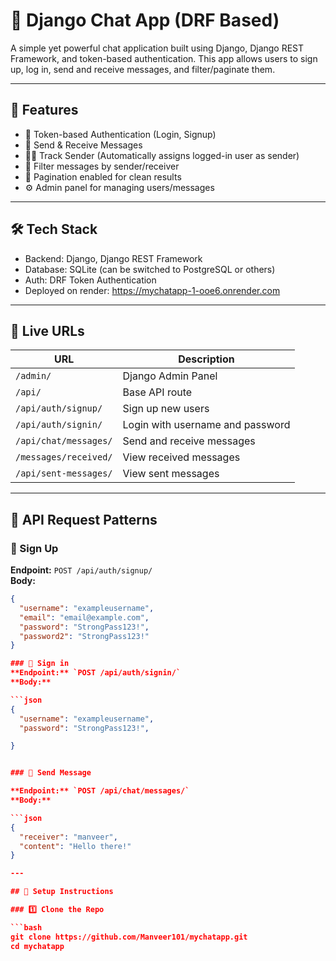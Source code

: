 # 💬 Django Chat App (DRF Based)

A simple yet powerful chat application built using Django, Django REST Framework, and token-based authentication. This app allows users to sign up, log in, send and receive messages, and filter/paginate them.

---

## 🚀 Features

- 🔐 Token-based Authentication (Login, Signup)
- 📩 Send & Receive Messages
- 🧑‍💬 Track Sender (Automatically assigns logged-in user as sender)
- 🔎 Filter messages by sender/receiver
- 📄 Pagination enabled for clean results
- ⚙️ Admin panel for managing users/messages

---

## 🛠 Tech Stack

- Backend: Django, Django REST Framework
- Database: SQLite (can be switched to PostgreSQL or others)
- Auth: DRF Token Authentication
- Deployed on render: https://mychatapp-1-ooe6.onrender.com

---

## 🚀 Live URLs

| URL | Description |
|-----|-------------|
| `/admin/` | Django Admin Panel |
| `/api/` | Base API route |
| `/api/auth/signup/` | Sign up new users |
| `/api/auth/signin/` | Login with username and password |
| `/api/chat/messages/` | Send and receive messages |
| `/messages/received/` | View received messages |
| `/api/sent-messages/` | View sent messages |

---

## 🧪 API Request Patterns

### 📝 Sign Up

**Endpoint:** `POST /api/auth/signup/`  
**Body:**

```json
{
  "username": "exampleusername",
  "email": "email@example.com",
  "password": "StrongPass123!",
  "password2": "StrongPass123!"
}

### 📝 Sign in
**Endpoint:** `POST /api/auth/signin/`  
**Body:**

```json
{
  "username": "exampleusername",
  "password": "StrongPass123!",

}


### 📝 Send Message

**Endpoint:** `POST /api/chat/messages/`  
**Body:**

```json
{
  "receiver": "manveer",
  "content": "Hello there!"
}

---

## 🔧 Setup Instructions

### 1️⃣ Clone the Repo

```bash
git clone https://github.com/Manveer101/mychatapp.git
cd mychatapp
